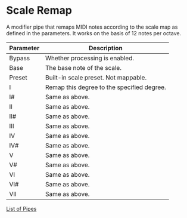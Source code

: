 # Scale Remap

A modifier pipe that remaps MIDI notes according to the scale map as defined in the parameters.
It works on the basis of 12 notes per octave.

| Parameter              | Description                                |
| ---------------------- | ------------------------------------------ |
| Bypass                 | Whether processing is enabled.             |
| Base                   | The base note of the scale.                |
| Preset                 | Built-in scale preset. Not mappable.       |
| I                      | Remap this degree to the specified degree. |
| I#                     | Same as above.                             |
| II                     | Same as above.                             |
| II#                    | Same as above.                             |
| III                    | Same as above.                             |
| IV                     | Same as above.                             |
| IV#                    | Same as above.                             |
| V                      | Same as above.                             |
| V#                     | Same as above.                             |
| VI                     | Same as above.                             |
| VI#                    | Same as above.                             |
| VII                    | Same as above.                             |

[List of Pipes](index.md#the-list-of-pipes)
